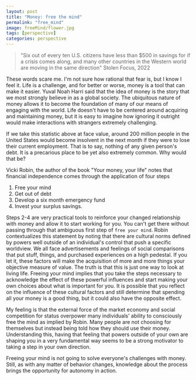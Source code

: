 ```yaml
---
layout: post
title: "Money: free the mind"
permalink: "free_mind"
image: freeMind/flower.jpg
tags: [perspective]
categories: perspective
---
```


>"Six out of every ten U.S. citizens have less than $500 in savings for if a crisis comes along, and many other countries in the Western world are moving in the same direction" Stolen Focus, 2022

These words scare me. I'm not sure how rational that fear is, but I know I feel it. Life is a challenge, and for better or worse, money is a tool that can make it easier. Yuval Noah Harri said that the idea of money is the story that we most strongly believe in as a global society. The ubiquitous nature of money allows it to become the foundation of many of our means of engaging with the world. Life doesn't have to be centered around acquiring and maintaining money, but it is easy to imagine how ignoring it outright would make interactions with strangers extremely challenging.

If we take this statistic above at face value, around 200 million people in the United States would become insolvent in the next month if they were to lose their current employment. That is to say, nothing of any given person's debt. It is a precarious place to be yet also extremely common. Why would that be?

Vicki Robin, the author of the book "Your money, your life" notes that financial independence comes through the application of four steps

1. Free your mind
2. Get out of debt
3. Develop a six month emergency fund
4. Invest your surplus savings.

Steps 2-4 are very practical tools to reinforce your changed relationship with money and allow it to start working for you. You can't get there without passing through that ambiguous first step of `free your mind`. Robin contextualizes this statement by noting that  there are cultural norms defined by powers well outside of an individual's control that push a specific worldview. We all face advertisements and feelings of social comparisons that put stuff, things, and purchased experiences on a high pedestal. If you let it, these factors will make the acquisition of more and more things your objective measure of value. The truth is that this is just one way to look at living life. Freeing your mind implies that you take the steps necessary to acknowledge the effect of these powerful influences and start making your own choices about what is important for you. It is possible that you reflect on the influence of these cultural factors and still determine that spending all your money is a good thing, but it could also have the opposite effect.

My feeling is that the external force of the market economy and social competition for status overpower many individuals' ability to consciously free the mind as implied by Robin. Many people are not choosing for themselves but instead being told how they should use their money. Understanding this, having that feeling that powers outside of your own are shaping you in a very fundamental way seems to be a strong motivator to taking a step in your own direction.

Freeing your mind is not going to solve everyone's challenges with money. Still, as with any matter of behavior changes, knowledge about the process brings the opportunity for autonomy in action.  
